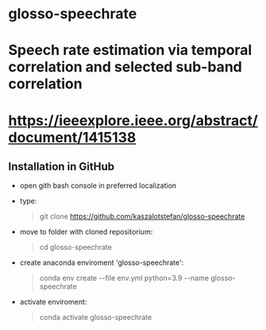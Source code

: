 # glosso-speechrate

# Speech rate estimation via temporal correlation and selected sub-band correlation
# https://ieeexplore.ieee.org/abstract/document/1415138

## Installation in GitHub
* open gith bash console in preferred localization
* type:
    
    > git clone https://github.com/kaszalotstefan/glosso-speechrate

* move to folder with cloned repositorium:

    > cd glosso-speechrate

* create anaconda enviroment 'glosso-speechrate':

    > conda env create --file env.yml python=3.9 --name glosso-speechrate

* activate enviroment:

    > conda activate glosso-speechrate

